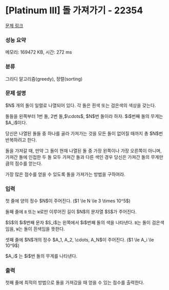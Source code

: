 # [Platinum III] 돌 가져가기 - 22354 

[문제 링크](https://www.acmicpc.net/problem/22354) 

### 성능 요약

메모리: 169472 KB, 시간: 272 ms

### 분류

그리디 알고리즘(greedy), 정렬(sorting)

### 문제 설명

<p>$N$ 개의 돌이 일렬로 나열되어 있다. 각 돌은 흰색 또는 검은색의 색상을 갖는다. </p>

<p>돌들을 왼쪽부터 1번 돌, 2번 돌,$\cdots$, $N$번 돌이라 하자. $i$번째 돌의 무게는 $A_i$이다.</p>

<p>당신은 나열된 돌들 중 하나를 골라 가져가는 것을 모든 돌이 없어질 때까지 총 $N$번 반복하려고 한다.</p>

<p>돌을 가져갈 때, 만약 그 돌이 현재 나열된 돌 중 가장 왼쪽이나 가장 오른쪽이 아니며, 가져간 돌에 인접한 두 돌 모두 가져간 돌과 다른 색인 경우 당신은 가져간 돌의 무게만큼의 점수를 얻는다.</p>

<p>가장 많은 점수를 얻을 수 있도록 돌을 가져가는 방법을 구하여라.</p>

### 입력 

 <p>첫 줄에 양의 정수 $N$이 주어진다. ($1 \le N \le 3 \times 10^5$)</p>

<p>둘째 줄에 <code>B</code> 또는 <code>W</code>로만 이루어진 길이 $N$의 문자열 $S$가 주어진다.</p>

<p>$S$의 $i$번째 문자 $S_i$는 왼쪽에서 $i$번째 돌의 색을 나타낸다. <code>B</code>는 돌이 검은색임을, <code>W</code>는 돌이 흰색임을 뜻한다.</p>

<p>셋째 줄에 $N$개의 정수 $A_1, A_2, \cdots, A_N$이 주어진다. ($1 \le A_i \le 10^9$)</p>

<p>$A_i$ 는 $i$번 돌의 무게를 나타낸다. </p>

### 출력 

 <p>첫째 줄에 최적의 방법으로 돌을 가져갔을 때 얻을 수 있는 점수를 출력한다.</p>

